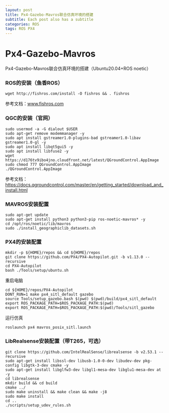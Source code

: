 ```yaml
---
layout: post
title: Px4-Gazebo-Mavros联合仿真环境的搭建
subtitle: Each post also has a subtitle
categories: ROS
tags: ROS PX4
---
```


# Px4-Gazebo-Mavros

Px4-Gazebo-Mavros联合仿真环境的搭建（Ubuntu20.04+ROS noetic）

### ROS的安装（鱼香ROS）

```shell
wget http://fishros.com/install -O fishros && . fishros
```

参考文档：www.fishros.com

### QGC的安装（官网）

```shell
sudo usermod -a -G dialout $USER
sudo apt-get remove modemmanager -y
sudo apt install gstreamer1.0-plugins-bad gstreamer1.0-libav gstreamer1.0-gl -y
sudo apt install libqt5gui5 -y
sudo apt install libfuse2 -y
wget https://d176tv9ibo4jno.cloudfront.net/latest/QGroundControl.AppImage
sudo chmod 777 QGroundControl.AppImage
./QGroundControl.AppImage
```

参考文档：https://docs.qgroundcontrol.com/master/en/getting_started/download_and_install.html

### MAVROS安装配置

```shell
sudo apt-get update
sudo apt-get install python3 python3-pip ros-noetic-mavros* -y
cd /opt/ros/noetic/lib/mavros
sudo ./install_geographiclib_datasets.sh
```

### PX4的安装配置

```shell
mkdir -p ${HOME}/repos && cd ${HOME}/repos
git clone https://github.com/PX4/PX4-Autopilot.git -b v1.13.0 --recursive
cd PX4-Autopilot
bash ./Tools/setup/ubuntu.sh
```

重启电脑

```shell
cd ${HOME}/repos/PX4-Autopilot
DONT_RUN=1 make px4_sitl_default gazebo
source Tools/setup_gazebo.bash $(pwd) $(pwd)/build/px4_sitl_default
export ROS_PACKAGE_PATH=$ROS_PACKAGE_PATH:$(pwd)
export ROS_PACKAGE_PATH=$ROS_PACKAGE_PATH:$(pwd)/Tools/sitl_gazebo
```

运行仿真

```shell
roslaunch px4 mavros_posix_sitl.launch
```

### LibRealsense安装配置（带T265，可选）

```shell
git clone https://github.com/IntelRealSense/librealsense -b v2.53.1 --recursive
sudo apt-get install libssl-dev libusb-1.0-0-dev libudev-dev pkg-config libgtk-3-dev cmake -y
sudo apt-get install libglfw3-dev libgl1-mesa-dev libglu1-mesa-dev at -y
cd librealsense
mkdir build && cd build
cmake ../
sudo make uninstall && make clean && make -j8
sudo make install
cd ..
./scripts/setup_udev_rules.sh
```

